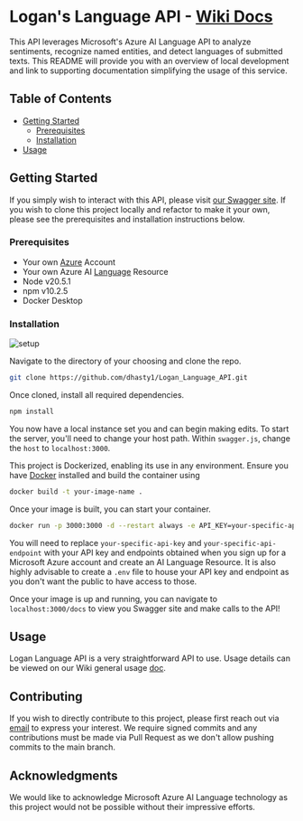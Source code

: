 # Logan's Language API - [Wiki Docs](https://github.com/dhasty1/Logan_Language_API/wiki)

This API leverages Microsoft's Azure AI Language API to analyze sentiments, recognize named entities, and detect languages of submitted texts. This README will provide you with an overview of local development and link to supporting documentation simplifying the usage of this service.

## Table of Contents
- [Getting Started](#getting-started)
  - [Prerequisites](#prerequisites)
  - [Installation](#installation)
- [Usage](#usage)

## Getting Started

If you simply wish to interact with this API, please visit [our Swagger site](http://104.131.185.166:3000/docs/). If you wish to clone this project locally and refactor to make it your own, please see the prerequisites and installation instructions below.

### Prerequisites

- Your own [Azure](https://azure.microsoft.com/en-us/free/) Account
- Your own Azure AI [Language](https://azure.microsoft.com/en-us/products/ai-services/ai-language/) Resource
- Node v20.5.1
- npm v10.2.5
- Docker Desktop

### Installation

![setup](https://media.giphy.com/media/iCI7s9vM9jJse6bWWL/giphy.gif)

Navigate to the directory of your choosing and clone the repo.

```bash
git clone https://github.com/dhasty1/Logan_Language_API.git
```

Once cloned, install all required dependencies.

```bash
npm install
```

You now have a local instance set you and can begin making edits. To start the server, you'll need to change your host path. Within `swagger.js`, change the `host` to `localhost:3000`. 

This project is Dockerized, enabling its use in any environment. Ensure you have [Docker](https://docs.docker.com/get-docker/) installed and build the container using

```bash
docker build -t your-image-name .
```

Once your image is built, you can start your container.

```bash
docker run -p 3000:3000 -d --restart always -e API_KEY=your-specific-api-key -e API_ENDPOINT=your-specific-api-endpoint your-image-name
```

You will need to replace `your-specific-api-key` and `your-specific-api-endpoint` with your API key and endpoints obtained when you sign up for a Microsoft Azure account and create an AI Language Resource. It is also highly advisable to create a `.env` file to house your API key and endpoint as you don't want the public to have access to those.

Once your image is up and running, you can navigate to `localhost:3000/docs` to view you Swagger site and make calls to the API!

## Usage

Logan Language API is a very straightforward API to use. Usage details can be viewed on our Wiki general usage [doc](https://github.com/dhasty1/Logan_Language_API/wiki/General-Use).

## Contributing

If you wish to directly contribute to this project, please first reach out via [email](mailto:dhasty1@charlotte.edu) to express your interest. We require signed commits and any contributions must be made via Pull Request as we don't allow pushing commits to the main branch.


## Acknowledgments

We would like to acknowledge Microsoft Azure AI Language technology as this project would not be possible without their impressive efforts.
